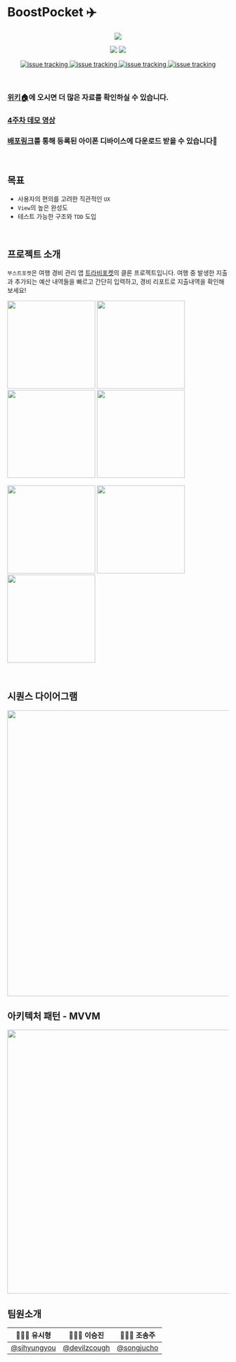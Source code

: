 # BoostPocket ✈️


<p align="middle">
  <a>
    <img src="https://user-images.githubusercontent.com/65107199/99750469-cdb56900-2b23-11eb-8e9e-b34742c87cb4.png" />
  </a>
</p>


<p align="middle">
  <a>
    <img src="https://img.shields.io/badge/swift-v5.1-red?logo=swift" />
  </a>
    <a>
    <img src="https://img.shields.io/badge/xcode-v12.1-blue?logo=xcode" />
  </a>
</p>

<p align="middle">
  <a href="https://github.com/boostcamp-2020/Project18-A-BoostPocket/issues">
    <img alt="issue tracking" src="https://img.shields.io/github/issues-raw/boostcamp-2020/Project18-A-BoostPocket?color=green"/>
  </a>
  <a href="https://github.com/boostcamp-2020/Project18-A-BoostPocket/issues">
    <img alt="issue tracking" src="https://img.shields.io/github/issues-closed-raw/boostcamp-2020/Project18-A-BoostPocket?color=red"/>
  </a>
    <a href="https://github.com/boostcamp-2020/Project18-A-BoostPocket/issues">
    <img alt="issue tracking" src="https://img.shields.io/github/issues-pr-raw/boostcamp-2020/Project18-A-BoostPocket?color=green"/>
  </a>
    <a href="https://github.com/boostcamp-2020/Project18-A-BoostPocket/issues">
    <img alt="issue tracking" src="https://img.shields.io/github/issues-pr-closed-raw/boostcamp-2020/Project18-A-BoostPocket?color=red"/>
  </a>
</p>

<br>

### [위키🏠](https://github.com/boostcamp-2020/Project18-A-BoostPocket/wiki)에 오시면 더 많은 자료를 확인하실 수 있습니다.

### [4주차 데모 영상](https://youtu.be/gzoJWoKQhDs)  

### [배포링크](https://kr.object.ncloudstorage.com/boostpocket/Download.html)를 통해 등록된 아이폰 디바이스에 다운로드 받을 수 있습니다👏  

<br>

## 목표
- 사용자의 편의를 고려한 직관적인 `UX`
- `View`의 높은 완성도
- 테스트 가능한 구조와 `TDD` 도입

<br>

## 프로젝트 소개
`부스트포켓`은 여행 경비 관리 앱 [트라비포켓](https://apps.apple.com/kr/app/%ED%8A%B8%EB%9D%BC%EB%B9%84%ED%8F%AC%EC%BC%93-%EC%97%AC%ED%96%89%EA%B0%80%EA%B3%84%EB%B6%80-%EC%97%AC%ED%96%89-%EA%B2%BD%EB%B9%84-%EA%B4%80%EB%A6%AC/id673659438)의 클론 프로젝트입니다. 여행 중 발생한 지출과 추가되는 예산 내역들을 빠르고 간단히 입력하고, 경비 리포트로 지출내역을 확인해보세요!

<img src = "https://user-images.githubusercontent.com/35067611/102311940-19d3bc00-3fb1-11eb-9b1f-8a8c4bbbfe54.png" width ="200" /> <img src = "https://user-images.githubusercontent.com/35067611/102311944-1b9d7f80-3fb1-11eb-937e-c7e7333db28c.png" width ="200" /> <img src = "https://user-images.githubusercontent.com/35067611/102311948-1cceac80-3fb1-11eb-8e74-90b48921afea.png" width ="200" /> <img src = "https://user-images.githubusercontent.com/35067611/102311950-1d674300-3fb1-11eb-92fb-9a022d880644.png" width ="200" />  

<img src = "https://user-images.githubusercontent.com/35067611/102311946-1c361600-3fb1-11eb-9ab7-1d6ce88fb8ab.png" width ="200" /> <img src = "https://user-images.githubusercontent.com/35067611/102311952-1dffd980-3fb1-11eb-8c08-3e09c3c9427d.png" width ="200" /> <img src = "https://user-images.githubusercontent.com/35067611/102311959-1f310680-3fb1-11eb-8ccd-36c9bd686246.png" width ="200" />  

<br>

## 시퀀스 다이어그램
<img src = "https://user-images.githubusercontent.com/35067611/102312478-21479500-3fb2-11eb-83ee-5de0507ba46d.png" width ="650">

<br>

## 아키텍처 패턴 - MVVM
<img src = "https://user-images.githubusercontent.com/35067611/101982474-82701f80-3cb7-11eb-8fc3-6c5cd00bb77a.jpeg" width ="600">

<br>

## 팀원소개
|🧑🏻‍💻 유시형|👩🏻‍💻 이승진|👩🏻‍💻 조송주|
|-|-|-|
|[@sihyungyou](https://github.com/sihyungyou)|[@devilzcough](https://github.com/devilzcough)|[@songjucho](https://github.com/songjucho)|
